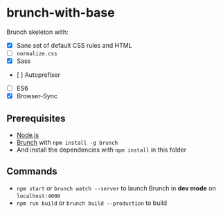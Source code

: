 # brunch-with-base

Brunch skeleton with:

- [x] Sane set of default CSS rules and HTML
- [ ] `normalize.css`
- [x] Sass
- [ ] Autoprefixer
- [ ] ES6
- [x] Browser-Sync

## Prerequisites

- [Node.js](http://nodejs.org/)
- [Brunch](http://brunch.io/) with `npm install -g brunch`
- And install the dependencies with `npm install` in this folder

## Commands

- `npm start` or `brunch watch --server` to launch Brunch in **dev mode** on `localhost:4000`
- `npm run build` or `brunch build --production` to build

